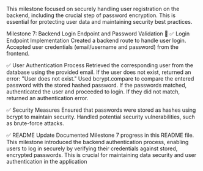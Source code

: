 This milestone focused on securely handling user registration on the backend, including the crucial step of password encryption. This is essential for protecting user data and maintaining security best practices.

Milestone 7: Backend Login Endpoint and Password Validation 🚀 ✅ Login Endpoint Implementation Created a backend route to handle user login. Accepted user credentials (email/username and password) from the frontend.

✅ User Authentication Process Retrieved the corresponding user from the database using the provided email. If the user does not exist, returned an error: "User does not exist." Used bcrypt.compare to compare the entered password with the stored hashed password. If the passwords matched, authenticated the user and proceeded to login. If they did not match, returned an authentication error.

✅ Security Measures Ensured that passwords were stored as hashes using bcrypt to maintain security. Handled potential security vulnerabilities, such as brute-force attacks.

✅ README Update Documented Milestone 7 progress in this README file. This milestone introduced the backend authentication process, enabling users to log in securely by verifying their credentials against stored, encrypted passwords. This is crucial for maintaining data security and user authentication in the application
